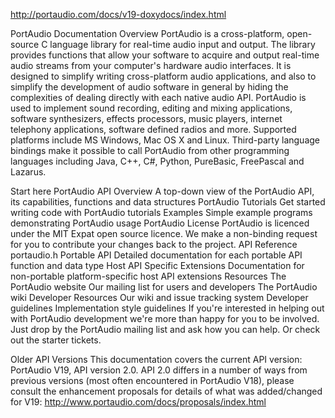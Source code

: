 http://portaudio.com/docs/v19-doxydocs/index.html


PortAudio Documentation
Overview
PortAudio is a cross-platform, open-source C language library for real-time audio input and output. The library provides functions that allow your software to acquire and output real-time audio streams from your computer's hardware audio interfaces. It is designed to simplify writing cross-platform audio applications, and also to simplify the development of audio software in general by hiding the complexities of dealing directly with each native audio API. PortAudio is used to implement sound recording, editing and mixing applications, software synthesizers, effects processors, music players, internet telephony applications, software defined radios and more. Supported platforms include MS Windows, Mac OS X and Linux. Third-party language bindings make it possible to call PortAudio from other programming languages including Java, C++, C#, Python, PureBasic, FreePascal and Lazarus.

Start here
PortAudio API Overview
A top-down view of the PortAudio API, its capabilities, functions and data structures
PortAudio Tutorials
Get started writing code with PortAudio tutorials
Examples
Simple example programs demonstrating PortAudio usage
PortAudio License
PortAudio is licenced under the MIT Expat open source licence. We make a non-binding request for you to contribute your changes back to the project.
API Reference
portaudio.h Portable API
Detailed documentation for each portable API function and data type
Host API Specific Extensions
Documentation for non-portable platform-specific host API extensions
Resources
The PortAudio website
Our mailing list for users and developers
The PortAudio wiki
Developer Resources
Our wiki and issue tracking system
Developer guidelines
Implementation style guidelines
If you're interested in helping out with PortAudio development we're more than happy for you to be involved. Just drop by the PortAudio mailing list and ask how you can help. Or check out the starter tickets.

Older API Versions
This documentation covers the current API version: PortAudio V19, API version 2.0. API 2.0 differs in a number of ways from previous versions (most often encountered in PortAudio V18), please consult the enhancement proposals for details of what was added/changed for V19: http://www.portaudio.com/docs/proposals/index.html